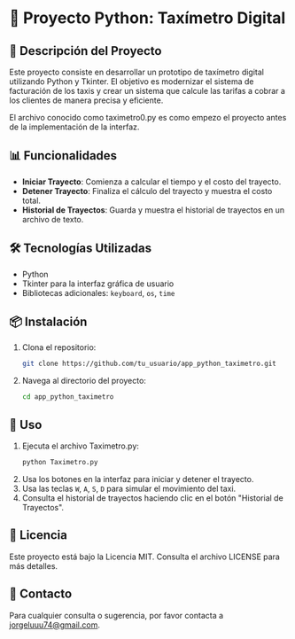 # 🚕 Proyecto Python: Taxímetro Digital

## 📝 Descripción del Proyecto

Este proyecto consiste en desarrollar un prototipo de taxímetro digital utilizando Python y Tkinter. El objetivo es modernizar el sistema de facturación de los taxis y crear un sistema que calcule las tarifas a cobrar a los clientes de manera precisa y eficiente.

El archivo conocido como taximetro0.py es como empezo el proyecto antes de la implementación de la interfaz.

## 📊 Funcionalidades

- **Iniciar Trayecto**: Comienza a calcular el tiempo y el costo del trayecto.
- **Detener Trayecto**: Finaliza el cálculo del trayecto y muestra el costo total.
- **Historial de Trayectos**: Guarda y muestra el historial de trayectos en un archivo de texto.

## 🛠️ Tecnologías Utilizadas

- Python
- Tkinter para la interfaz gráfica de usuario
- Bibliotecas adicionales: `keyboard`, `os`, `time`

## 📦 Instalación

1. Clona el repositorio:
    ```sh
    git clone https://github.com/tu_usuario/app_python_taximetro.git
    ```
2. Navega al directorio del proyecto:
    ```sh
    cd app_python_taximetro
    ```

## 🚀 Uso

1. Ejecuta el archivo Taximetro.py:
    ```sh
    python Taximetro.py
    ```
2. Usa los botones en la interfaz para iniciar y detener el trayecto.
3. Usa las teclas `W`, `A`, `S`, `D` para simular el movimiento del taxi.
4. Consulta el historial de trayectos haciendo clic en el botón "Historial de Trayectos".

## 📄 Licencia

Este proyecto está bajo la Licencia MIT. Consulta el archivo LICENSE para más detalles.

## 📧 Contacto

Para cualquier consulta o sugerencia, por favor contacta a [jorgeluuu74@gmail.com](mailto:jorgeluuu74@gmail.com).